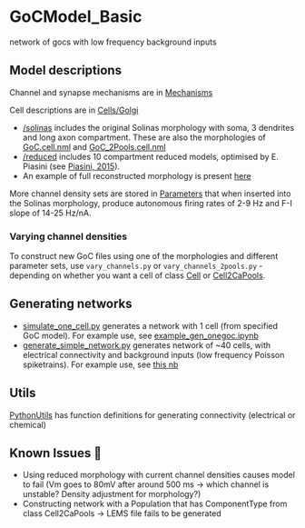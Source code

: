 # GoCModel_Basic
 network of gocs with low frequency background inputs

## Model descriptions
Channel and synapse mechanisms are in [Mechanisms](Mechanisms)

Cell descriptions are in [Cells/Golgi](Cells/Golgi)

- [/solinas](Cells/Golgi/solinas) includes the original Solinas morphology with soma, 3 dendrites and long axon compartment. These are also the morphologies of [GoC.cell.nml](Cells/Golgi/GoC.cell.nml) and [GoC_2Pools.cell.nml](Cells/Golgi/GoC_2Pools.cell.nml)
- [/reduced](Cells/Golgi/reduced) includes 10 compartment reduced models, optimised by E. Piasini (see [Piasini, 2015](https://discovery.ucl.ac.uk/id/eprint/1464128/1/eugenio_piasini_phd_thesis.pdf)).
- An example of full reconstructed morphology is present [here](Cells/Golgi/Golgi_040408_C1.cell.nml)

More channel density sets are stored in [Parameters](Parameters/useParams_FI_14_25.pkl) that when inserted into the Solinas morphology, produce autonomous firing rates of 2-9 Hz and F-I slope of 14-25 Hz/nA.

### Varying channel densities
To construct new GoC files using one of the morphologies and different parameter sets, use `vary_channels.py` or `vary_channels_2pools.py` - depending on whether you want a cell of class [Cell](https://docs.neuroml.org/Userdocs/Schemas/Cells.html#cell) or [Cell2CaPools](https://docs.neuroml.org/Userdocs/Schemas/Cells.html#cell2capools).


## Generating networks

- [simulate_one_cell.py](Network/simulate_one_cell.py) generates a network with 1 cell (from specified GoC model). For example use, see [example_gen_onegoc.ipynb](Network/example_gen_onegoc.ipynb)
- [generate_simple_network.py](Network/generate_simple_network.py) generates network of ~40 cells, with electrical connectivity and background inputs (low frequency Poisson spiketrains). For example use, see [this nb](Network/example_gen_network.ipynb)

## Utils

[PythonUtils](PythonUtils) has function definitions for generating connectivity (electrical or chemical)


##  Known Issues :construction_worker:
- Using reduced morphology with current channel densities causes model to fail (Vm goes to 80mV after around 500 ms -> which channel is unstable? Density adjustment for morphology?)
- Constructing network with a Population that has ComponentType  from class Cell2CaPools -> LEMS file fails to be generated

